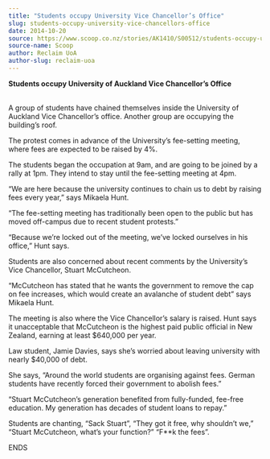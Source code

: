 ```yaml
---
title: "Students occupy University Vice Chancellor’s Office"
slug: students-occupy-university-vice-chancellors-office
date: 2014-10-20
source: https://www.scoop.co.nz/stories/AK1410/S00512/students-occupy-university-vice-chancellors-office.htm
source-name: Scoop
author: Reclaim UoA
author-slug: reclaim-uoa
---
```


<p><strong>Students occupy University of Auckland Vice
Chancellor’s Office</strong></p>

<p><br>A group of students
have chained themselves inside the University of Auckland
Vice Chancellor’s office. Another group are occupying the
building’s roof.</p>

<p>The protest comes in advance of the
University’s fee-setting meeting, where fees are expected
to be raised by 4%.</p>

<p>The students began the occupation at
9am, and are going to be joined by a rally at 1pm. They
intend to stay until the fee-setting meeting at 4pm.</p>

<p>“We
are here because the university continues to chain us to
debt by raising fees every year,” says Mikaela
Hunt.</p>

<p>“The fee-setting meeting has traditionally been
open to the public but has moved off-campus due to recent
student protests.”</p>

<p>“Because we’re locked out of the
meeting, we’ve locked ourselves in his office,” Hunt
says.</p>

<p>Students are also concerned about recent comments by
the University’s Vice Chancellor, Stuart
McCutcheon.</p>

<p>“McCutcheon has stated that he wants the
government to remove the cap on fee increases, which would
create an avalanche of student debt” says Mikaela
Hunt.</p>

<p>The meeting is also where the Vice Chancellor’s
salary is raised. Hunt says it unacceptable that McCutcheon
is the highest paid public official in New Zealand, earning
at least $640,000 per year.</p>

<p>Law student, Jamie Davies,
says she’s worried about leaving university with nearly
$40,000 of debt.</p>

<p>She says, “Around the world students
are organising against fees. German students have recently
forced their government to abolish fees.”</p>

<p>“Stuart
McCutcheon’s generation benefited from fully-funded,
fee-free education. My generation has decades of student
loans to repay.”</p>

<p>Students are chanting, “Sack
Stuart”, “They got it free, why shouldn’t we,”
“Stuart McCutcheon, what’s your function?” “F**k the
fees”.</p>

<p>ENDS</p>

  